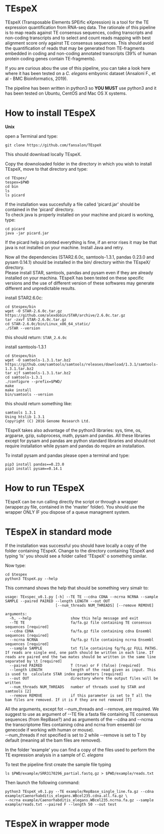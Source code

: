 # TEspeX

TEspeX (Transposable Elements SPEific eXpression) is a tool for the TE expression quantification from RNA-seq data. The rationale of this pipeline is to map reads against TE consensus sequences, coding transcripts and non-coding transcripts and to select and count reads mapping with best alignment score only against TE consensus sequences. This should avoid the quantification of reads that may be generated from TE-fragments embedded in coding and non-coding annotated transcripts (39% of human protein coding genes contain TE-fragments). 

If you are curious abou the use of this pipeline, you can take a look here where it has been tested on a *C. elegans* embyonic dataset (Ansaloni F., et al - BMC Bioinformatics, 2019).

The pipeline has been written in python3 so **YOU MUST** use python3 and it has been tested on Ubuntu, CentOS and Mac OS X systems.

# How to install TEspeX

**Unix**

open a Terminal and type:
```
git clone https://github.com/fansalon/TEspeX
```

This should download locally TEspeX.

Copy the downoloaded folder in the directory in which you wish to install TEspeX, move to that directory and type:
```
cd TEspex/
tespex=$PWD
cd bin
ls
ls picard
```
If the installation was succesfully a file called 'picard.jar' should be contained in the 'picard' directory.\
To check java is properly installed on your machine and picard is working, type:
```
cd picard
java -jar picard.jar
```
If the picard help is printed everything is fine, if an error rises it may be that java is not installed on your machine. Install Java and retry.

Now all the dependencies (STAR2.6.0c, samtools-1.3.1, pandas 0.23.0 and pysam 0.14.1) should be installed in the bin/ directory within the TEspeX/ directory.\
Please install STAR, samtools, pandas and pysam even if they are  already installed on your machina. TEspeX has been tested on these specific versions  and the use of different version of these softwares may generate different and unpredictable results.

install STAR2.6.0c:
```
cd $tespex/bin
wget -O STAR-2.6.0c.tar.gz https://github.com/alexdobin/STAR/archive/2.6.0c.tar.gz
tar -zxvf STAR-2.6.0c.tar.gz
cd STAR-2.6.0c/bin/Linux_x86_64_static/
./STAR --version
```
this should return:
```STAR_2.6.0c``` 

install samtools-1.3.1
```
cd $tespex/bin
wget -O samtools-1.3.1.tar.bz2 https://github.com/samtools/samtools/releases/download/1.3.1/samtools-1.3.1.tar.bz2
tar xjf samtools-1.3.1.tar.bz2
cd samtools-1.3.1
./configure --prefix=$PWD/
make
make install
bin/samtools --version
```
this should return something like:
```
samtools 1.3.1
Using htslib 1.3.1
Copyright (C) 2016 Genome Research Ltd.
```

TEspeX takes also advantage of the python3 libraries: sys, time, os, argparse, gzip, subprocess, math, pysam and pandas.
All these libraries except for pysam and pandas are python standard libraries and should not require installation while pysam and pandas do require an installation.

To install pysam and pandas please open a terminal and type:
```
pip3 install pandas==0.23.0
pip3 install pysam==0.14.1
```


# How to run TEspeX
TEspeX can be run calling directly the script or through a wrapper (wrapper.py file, contained in the 'master' folder). You should use the wrapper ONLY IF you dispose of a queue managment system.
  
# TEspeX in standard mode
If the installation was successful you should have locally a copy of the folder containing TEspeX. Change to the  directory containing TEspeX and typing 'ls' you should see a folder called 'TEspeX' o something similar. 

Now type:
```
cd $tespex
python3 TEspeX.py --help
```

This command shows the help that should be something very simalr to:
```
usage: TExspec_v0.1.py [-h] --TE TE --cdna CDNA --ncrna NCRNA --sample SAMPLE --paired PAIRED --length LENGTH --out OUT
                       [--num_threads NUM_THREADS] [--remove REMOVE]

arguments:
  -h, --help                  show this help message and exit
  --TE TE                     fa/fa.gz file containing TE consensus sequences [required]
  --cdna CDNA                 fa/fa.gz file containing cdna Ensembl sequences [required]
  --ncrna NCRNA               fa/fa.gz file containing ncrna Ensembl sequences [required]
  --sample SAMPLE             txt file containing fq/fq.gz FULL PATHS. If reads are single end, one path should be written in each line. If reads are paired end the two mates should be written in the same line separated by \t [required]
  --paired PAIRED             T (true) or F (false) [required]
  --length LENGTH             length of the read given as input. This is used to  calculate STAR index parameters [required]
  --out OUT                   directory where the output files will be written
  --num_threads NUM_THREADS   number of threads used by STAR and samtools [2]
  --remove REMOVE             if this parameter is set to T all the bam files are removed. If it is F they are not removed [T]
```

All the arguments, except fot --num_threads and --remove, are required. We suggest to use as argument of --TE file a fasta file containing TE consensus sequences (from RepBase?) and as arguments of the --cdna and --ncrna the transcriptome files containing cdna and ncrna from ensembl (or genecode if working with human or mouse).\
--num_threads if not specified is set to 2 while --remove is set to T by  default (meaning all the bam files are removed).

In the folder 'example' you can find a copy of the files used to perform the TE expression analysis in a sample of *C. elegans*

To test the pipeline first create the sample file typing
```
ls $PWD/example/SRR3170296_partial.fastq.gz > $PWD/example/reads.txt
```
Then launch the following command:
```
python3 TEspeX_v0.1.py --TE example/RepBase_single_line.fa.gz --cdna example/Caenorhabditis_elegans.WBcel235.cdna.all.fa.gz \
--ncrna example/Caenorhabditis_elegans.WBcel235.ncrna.fa.gz --sample example/reads.txt --paired F --length 50 --out test
```


# TEspeX in wrapper mode






